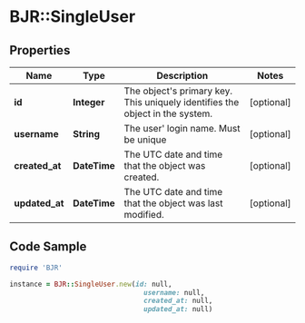 # BJR::SingleUser

## Properties

Name | Type | Description | Notes
------------ | ------------- | ------------- | -------------
**id** | **Integer** | The object&#39;s primary key. This uniquely identifies the object in the system. | [optional] 
**username** | **String** | The user&#39; login name. Must be unique | [optional] 
**created_at** | **DateTime** | The UTC date and time that the object was created. | [optional] 
**updated_at** | **DateTime** | The UTC date and time that the object was last modified. | [optional] 

## Code Sample

```ruby
require 'BJR'

instance = BJR::SingleUser.new(id: null,
                                 username: null,
                                 created_at: null,
                                 updated_at: null)
```


